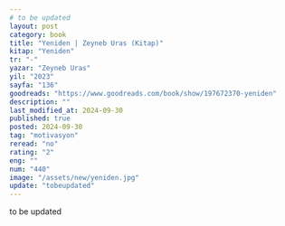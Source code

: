 ```yaml
---
# to be updated
layout: post
category: book
title: "Yeniden | Zeyneb Uras (Kitap)"
kitap: "Yeniden"
tr: "-"
yazar: "Zeyneb Uras"
yil: "2023"
sayfa: "136"
goodreads: "https://www.goodreads.com/book/show/197672370-yeniden"
description: ""
last_modified_at: 2024-09-30
published: true
posted: 2024-09-30
tag: "motivasyon"
reread: "no"
rating: "2"
eng: ""
num: "440"
image: "/assets/new/yeniden.jpg"
update: "tobeupdated"
---
```


to be updated
